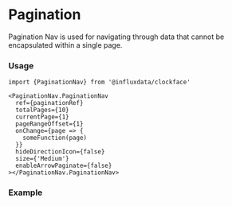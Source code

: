 # Pagination

Pagination Nav is used for navigating through data that cannot be encapsulated within a single page.

### Usage

```tsx
import {PaginationNav} from '@influxdata/clockface'
```

```tsx
<PaginationNav.PaginationNav
  ref={paginationRef}
  totalPages={10}
  currentPage={1}
  pageRangeOffset={1}
  onChange={page => {
    someFunction(page)
  }}
  hideDirectionIcon={false}
  size={'Medium'}
  enableArrowPaginate={false}
></PaginationNav.PaginationNav>
```

### Example

<!-- STORY -->

<!-- STORY HIDE START -->

<!-- STORY HIDE END -->

<!-- PROPS -->
